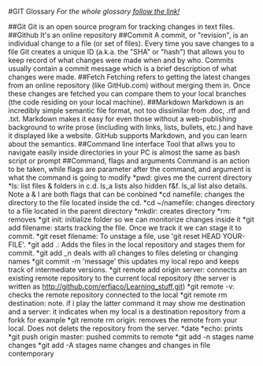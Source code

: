 #GIT Glossary
*For the whole glossary [follow the link!](https://help.github.com/articles/github-glossary/)*

##Git
Git is an open source program for tracking changes in text files.
##Github
It's an online repository
##Commit
A commit, or "revision", is an individual change to a file (or set of files). Every time you save changes to a file Git creates a unique ID (a.k.a. the "SHA" or "hash") that allows you to keep record of what changes were made when and by who. Commits usually contain a commit message which is a brief description of what changes were made.
##Fetch
Fetching refers to getting the latest changes from an online repository (like GitHub.com) without merging them in. Once these changes are fetched you can compare them to your local branches (the code residing on your local machine).
##Markdown
Markdown is an incredibly simple semantic file format, not too dissimilar from .doc, .rtf and .txt. Markdown makes it easy for even those without a web-publishing background to write prose (including with links, lists, bullets, etc.) and have it displayed like a website. GitHub supports Markdown, and you can learn about the semantics.
##Command line interface
Tool that allws you to navigate easily inside directories in your PC is almost the same as bash script or prompt
##Command, flags and arguments
Command is an action to be taken, while flags are parameter after the command, and argument is what the command is going to modify
*pwd: gives me the current directory
*ls: list files & folders in c.d. ls_a lists also hidden f&f. ls_al list also details. Note a & l are both flags that can be conbined
*cd namefile: changes the directory to the file located inside the cd.
*cd ~/namefile: changes directory to a file located in the parent directory
*mkdir: creates directory
*rm: removes
*git init: initialize folder so we can monitorize changes inside it
*git add filename: starts tracking the file. Once we track it we can stage it to commit.
*git reset filename: To unstage a file, use 'git reset HEAD YOUR-FILE'.
*git add .: Adds the files in the local repository and stages them for commit.
*git add _n deals with all changes to files deleting or changing names
*git commit -m 'message' this updates my local repo and keeps track of intermediate versions.
*git remote add origin server: connects an existing remote repository to the current local repository (the server is written as http://github.com/erfiaco/Learning_stuff.git)
*git remote -v: checks the remote repository connected to the local
*git remote rm destination: note. if i play the latter command it may show me destination and a server: it indicates when my local is a destination repository from a forkk for example
*git remote rm origin: removes the remote from your local. Does not delets the repository from the server.
*date
*echo: prints
*git push origin master: pushed commits to remote
*git add -n stages name changes
*git add -A stages name changes and changes in file contemporary